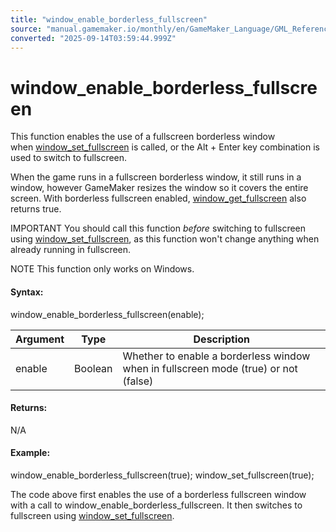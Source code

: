 ```yaml
---
title: "window_enable_borderless_fullscreen"
source: "manual.gamemaker.io/monthly/en/GameMaker_Language/GML_Reference/Cameras_And_Display/The_Game_Window/window_enable_borderless_fullscreen.htm"
converted: "2025-09-14T03:59:44.999Z"
---
```


# window\_enable\_borderless\_fullscreen

This function enables the use of a fullscreen borderless window when [window\_set\_fullscreen](window_set_fullscreen.md) is called, or the Alt + Enter key combination is used to switch to fullscreen.

When the game runs in a fullscreen borderless window, it still runs in a window, however GameMaker resizes the window so it covers the entire screen. With borderless fullscreen enabled, [window\_get\_fullscreen](window_get_fullscreen.md) also returns true.

IMPORTANT You should call this function _before_ switching to fullscreen using [window\_set\_fullscreen](window_set_fullscreen.md), as this function won't change anything when already running in fullscreen.

NOTE This function only works on Windows.

#### Syntax:

window\_enable\_borderless\_fullscreen(enable);

| Argument | Type | Description |
| --- | --- | --- |
| enable | Boolean | Whether to enable a borderless window when in fullscreen mode (true) or not (false) |

#### Returns:

N/A

#### Example:

window\_enable\_borderless\_fullscreen(true);
window\_set\_fullscreen(true);

The code above first enables the use of a borderless fullscreen window with a call to window\_enable\_borderless\_fullscreen. It then switches to fullscreen using [window\_set\_fullscreen](window_set_fullscreen.md).